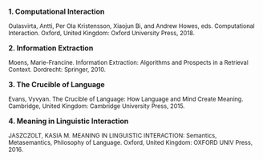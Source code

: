 

**1. Computational Interaction**

<sup>Oulasvirta, Antti, Per Ola Kristensson, Xiaojun Bi, and Andrew Howes, eds. Computational Interaction. Oxford, United Kingdom:   Oxford University Press, 2018.</sup>
  

**2. Information Extraction**

<sup>Moens, Marie-Francine. Information Extraction: Algorithms and Prospects in a Retrieval Context. Dordrecht: Springer, 2010.</sup>


**3. The Crucible of Language**

<sup>Evans, Vyvyan. The Crucible of Language: How Language and Mind Create Meaning. Cambridge, United Kingdom: Cambridge University Press, 2015.</sup>


**4. Meaning in Linguistic Interaction**

<sup>JASZCZOLT, KASIA M. MEANING IN LINGUISTIC INTERACTION: Semantics, Metasemantics, Philosophy of Language. Oxford, United         Kingdom: OXFORD UNIV Press, 2016.</sup>
